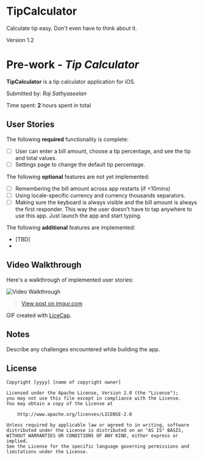 # TipCalculator
Calculate tip easy. Don't even have to think about it.

Version 1.2

# Pre-work - *Tip Calculator*

**TipCalculator** is a tip calculator application for iOS.

Submitted by: *Raj Sathyaseelan*

Time spent: **2** hours spent in total

## User Stories

The following **required** functionality is complete:

* [ ] User can enter a bill amount, choose a tip percentage, and see the tip and total values.
* [ ] Settings page to change the default tip percentage.

The following **optional** features are not yet implemented:
* [ ] Remembering the bill amount across app restarts (if <10mins)
* [ ] Using locale-specific currency and currency thousands separators.
* [ ] Making sure the keyboard is always visible and the bill amount is always the first responder. This way the user doesn't have to tap anywhere to use this app. Just launch the app and start typing.

The following **additional** features are implemented:

- [TBD]
- 
## Video Walkthrough 

Here's a walkthrough of implemented user stories:

<img src='http://imgur.com/a/P45MO' title='Video Walkthrough' width='' alt='Video Walkthrough' />

<blockquote class="imgur-embed-pub" lang="en" data-id="gjFytZh"><a href="//imgur.com/gjFytZh">View post on imgur.com</a></blockquote><script async src="//s.imgur.com/min/embed.js" charset="utf-8"></script>

GIF created with [LiceCap](http://www.cockos.com/licecap/).

## Notes

Describe any challenges encountered while building the app.

## License

    Copyright [yyyy] [name of copyright owner]

    Licensed under the Apache License, Version 2.0 (the "License");
    you may not use this file except in compliance with the License.
    You may obtain a copy of the License at

        http://www.apache.org/licenses/LICENSE-2.0

    Unless required by applicable law or agreed to in writing, software
    distributed under the License is distributed on an "AS IS" BASIS,
    WITHOUT WARRANTIES OR CONDITIONS OF ANY KIND, either express or implied.
    See the License for the specific language governing permissions and
    limitations under the License.
